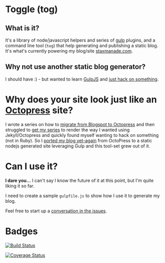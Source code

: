 # Toggle (tog)

## What is it?

It's a library of node/javascript helpers and series of [gulp](http://gulpjs.com) plugins, and a command line tool (`tog`) that help generating and publishing a static blog. It's what's currently powering my blog/site [staxmanade.com](http://staxmanade.com).

## Why not use another static blog generator?

I should have :) - but wanted to learn [GulpJS](http://gulpjs.com) and [just hack on something](http://staxmanade.com/2015/03/custom-static-blog-generator---no-longer-using-octopress/).

# Why does your site look just like an [Octopress](http://octopress.org) site?

I wrote a series on how to [migrate from Blogspot to Octopress](http://staxmanade.com/2014/04/migrating-blogspot-to-octopress-part-1-introduction/) and then struggled to [get my series](https://github.com/jekyll/jekyll/issues/2226) to render the way I wanted using Jekyll/Octopress and quickly found myself wanting to hack on something (not in Ruby). So I [ported my blog yet-again](http://staxmanade.com/2015/03/custom-static-blog-generator---no-longer-using-octopress/) from OctoPress to a static nodejs generated site leveraging Gulp and this tool-set grew out of it.

# Can I use it?

**I dare you...** I can't say I know the future of it at this point, but I'm quite liking it so far.

I need to create a sample `gulpfile.js` to show how I use it to generate my blog.

Feel free to start up a [conversation in the issues](https://github.com/togglejs/toggle/issues).

# Badges

[![Build Status](https://travis-ci.org/togglejs/toggle.svg?branch=master)](https://travis-ci.org/togglejs/toggle)

[![Coverage Status](https://img.shields.io/coveralls/togglejs/toggle.svg)](https://coveralls.io/r/togglejs/toggle)

